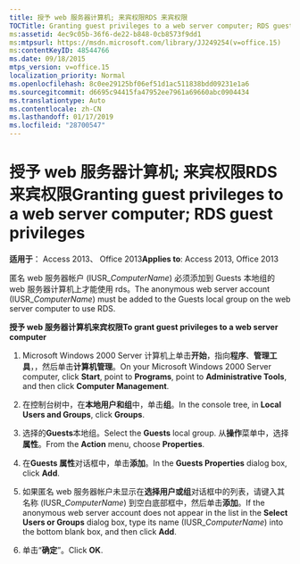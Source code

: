 ```yaml
---
title: 授予 web 服务器计算机; 来宾权限RDS 来宾权限
TOCTitle: Granting guest privileges to a web server computer; RDS guest privileges
ms:assetid: 4ec9c05b-36f6-de22-b848-0cb8573f9dd1
ms:mtpsurl: https://msdn.microsoft.com/library/JJ249254(v=office.15)
ms:contentKeyID: 48544766
ms.date: 09/18/2015
mtps_version: v=office.15
localization_priority: Normal
ms.openlocfilehash: 8c0ee29125bf06ef51d1ac511838bdd09231e1a6
ms.sourcegitcommit: d6695c94415fa47952ee7961a69660abc0904434
ms.translationtype: Auto
ms.contentlocale: zh-CN
ms.lasthandoff: 01/17/2019
ms.locfileid: "28700547"
---
```

# <a name="granting-guest-privileges-to-a-web-server-computer-rds-guest-privileges"></a><span data-ttu-id="ea375-102">授予 web 服务器计算机; 来宾权限RDS 来宾权限</span><span class="sxs-lookup"><span data-stu-id="ea375-102">Granting guest privileges to a web server computer; RDS guest privileges</span></span>

<span data-ttu-id="ea375-103">**适用于**： Access 2013、 Office 2013</span><span class="sxs-lookup"><span data-stu-id="ea375-103">**Applies to**: Access 2013, Office 2013</span></span>

<span data-ttu-id="ea375-104">匿名 web 服务器帐户 (IUSR\_*ComputerName*) 必须添加到 Guests 本地组的 web 服务器计算机上才能使用 rds。</span><span class="sxs-lookup"><span data-stu-id="ea375-104">The anonymous web server account (IUSR\_*ComputerName*) must be added to the Guests local group on the web server computer to use RDS.</span></span>

<span data-ttu-id="ea375-105">**授予 web 服务器计算机来宾权限**</span><span class="sxs-lookup"><span data-stu-id="ea375-105">**To grant guest privileges to a web server computer**</span></span>

1.  <span data-ttu-id="ea375-106">Microsoft Windows 2000 Server 计算机上单击**开始**，指向**程序**、**管理工具**，，然后单击**计算机管理**。</span><span class="sxs-lookup"><span data-stu-id="ea375-106">On your Microsoft Windows 2000 Server computer, click **Start**, point to **Programs**, point to **Administrative Tools**, and then click **Computer Management**.</span></span>

2.  <span data-ttu-id="ea375-107">在控制台树中，在**本地用户和组**中，单击**组**。</span><span class="sxs-lookup"><span data-stu-id="ea375-107">In the console tree, in **Local Users and Groups**, click **Groups**.</span></span>

3.  <span data-ttu-id="ea375-108">选择的**Guests**本地组。</span><span class="sxs-lookup"><span data-stu-id="ea375-108">Select the **Guests** local group.</span></span> <span data-ttu-id="ea375-109">从**操作**菜单中，选择**属性**。</span><span class="sxs-lookup"><span data-stu-id="ea375-109">From the **Action** menu, choose **Properties**.</span></span>

4.  <span data-ttu-id="ea375-110">在**Guests 属性**对话框中，单击**添加**。</span><span class="sxs-lookup"><span data-stu-id="ea375-110">In the **Guests Properties** dialog box, click **Add**.</span></span>

5.  <span data-ttu-id="ea375-111">如果匿名 web 服务器帐户未显示在**选择用户或组**对话框中的列表，请键入其名称 (IUSR\_*ComputerName*) 到空白底部框中，然后单击**添加**。</span><span class="sxs-lookup"><span data-stu-id="ea375-111">If the anonymous web server account does not appear in the list in the **Select Users or Groups** dialog box, type its name (IUSR\_*ComputerName*) into the bottom blank box, and then click **Add**.</span></span>

6.  <span data-ttu-id="ea375-112">单击“**确定**”。</span><span class="sxs-lookup"><span data-stu-id="ea375-112">Click **OK**.</span></span>

